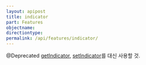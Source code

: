 ```yaml
---
layout: apipost
title: indicator
part: Features
objectname: 
directiontype: 
permalink: /api/features/indicator/
---
```



@Deprecated [getIndicator](/api/features/), [setIndicator](/api/features/)를 대신 사용할 것.
